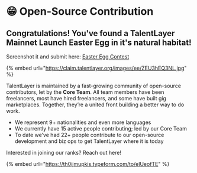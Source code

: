 # 😁 Open-Source Contribution

## Congratulations! You've found a TalentLayer Mainnet Launch Easter Egg in it's natural habitat!&#x20;

Screenshot it and submit here: [Easter Egg Contest](https://sweepwidget.com/c/68647-herygoik)

{% embed url="https://claim.talentlayer.org/images/ee/ZEU3hEQ3NL.jpg" %}

TalentLayer is maintained by a fast-growing community of open-source contributors, let by the **Core Team**. All team members have been freelancers, most have hired freelancers, and some have built gig marketplaces. Together, they’re a united front building a better way to do work.

* We represent 9+ nationalities and even more languages
* We currently have 15 active people contributing; led by our Core Team
* To date we’ve had 22+ people contribute to our open-source development and biz ops to get TalentLayer where it is today

Interested in joining our ranks? Reach out here!

{% embed url="https://th0ijmupkis.typeform.com/to/elUeofTE" %}
